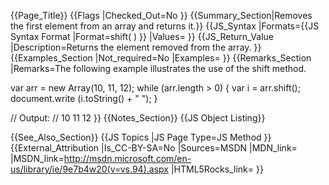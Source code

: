 {{Page_Title}}
{{Flags
|Checked_Out=No
}}
{{Summary_Section|Removes the first element from an array and returns it.}}
{{JS_Syntax
|Formats={{JS Syntax Format
|Format=shift( )
}}
|Values=
}}
{{JS_Return_Value
|Description=Returns the element removed from the array.
}}
{{Examples_Section
|Not_required=No
|Examples=
}}
{{Remarks_Section
|Remarks=The following example illustrates the use of the shift method.

 var arr = new Array(10, 11, 12);
 while (arr.length &gt; 0)
     {
     var i = arr.shift();
     document.write (i.toString() + " ");
     }
 
 // Output: 
 // 10 11 12
}}
{{Notes_Section}}
{{JS Object Listing}}

{{See_Also_Section}}
{{JS Topics
|JS Page Type=JS Method
}}
{{External_Attribution
|Is_CC-BY-SA=No
|Sources=MSDN
|MDN_link=
|MSDN_link=http://msdn.microsoft.com/en-us/library/ie/9e7b4w20(v=vs.94).aspx
|HTML5Rocks_link=
}}